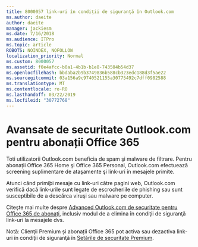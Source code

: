 ```yaml
---
title: 8000057 link-uri în condiţii de siguranţă în Outlook.com
ms.author: daeite
author: daeite
manager: jackiesm
ms.date: 7/16/2018
ms.audience: ITPro
ms.topic: article
ROBOTS: NOINDEX, NOFOLLOW
localization_priority: Normal
ms.custom: 8000057
ms.assetid: f0e4afcc-b0a1-4b1b-b1e8-743504b54d37
ms.openlocfilehash: bbdaba2b9b3749836b588cb323edc188d3f5ae22
ms.sourcegitcommit: 03a156a9c9740521155a30775492c7dff0982588
ms.translationtype: MT
ms.contentlocale: ro-RO
ms.lasthandoff: 03/22/2019
ms.locfileid: "30772768"
---
```

# <a name="advanced-outlookcom-security-for-office-365-subscribers"></a>Avansate de securitate Outlook.com pentru abonații Office 365

Toti utilizatorii Outlook.com beneficia de spam şi malware de filtrare. Pentru abonații Office 365 Home şi Office 365 Personal, Outlook.com efectuează screening suplimentare de ataşamente şi link-uri în mesajele primite.
  
Atunci când primiþi mesaje cu link-uri către pagini web, Outlook.com verifică dacă link-urile sunt legate de escrocheriile de phishing sau sunt susceptibile de a descărca viruşi sau malware pe computer.
  
Citeşte mai multe despre [Advanced Outlook.com de securitate pentru Office 365 de abonaţi](https://go.microsoft.com/fwlink/p/?linkid=2006140), inclusiv modul de a elimina în condiţii de siguranţă link-uri la mesajele dvs.
  
Notă: Clienţii Premium și abonații Office 365 pot activa sau dezactiva link-uri în condiţii de siguranţă în [Setările de securitate Premium](https://outlook.live.com/mail/options/premium/security).